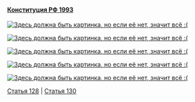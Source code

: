 #### [Конституция РФ 1993](https://lalawland.github.io/eurasia/russia/const)

[![Здесь должна быть картинка, но если её нет, значит всё :(](https://sun9-west.userapi.com/sun9-3/s/v1/ig2/Ly6PKURoTiw5iB2FlZVHROPuyW-JtCl3kemQs3oC9yiNqpVmqFx2YnQw2XHFjTnhz3BBBR6BWdh9YJyMeKXoYat0.jpg?size=1280x720&quality=95&type=album)](https://sun9-west.userapi.com/sun9-3/s/v1/ig2/Ly6PKURoTiw5iB2FlZVHROPuyW-JtCl3kemQs3oC9yiNqpVmqFx2YnQw2XHFjTnhz3BBBR6BWdh9YJyMeKXoYat0.jpg?size=1280x720&quality=95&type=album)

[![Здесь должна быть картинка, но если её нет, значит всё :(](https://sun9-east.userapi.com/sun9-24/s/v1/ig2/UMgm7BBwDT5BKleA5XlnCUhm_BX9FLb1vyNorsMpU8QgJ4KQWfjXUJcLV0rt610tb0_jFCcFCWUw1fDd5x1_qFlQ.jpg?size=1280x720&quality=95&type=album)](https://sun9-east.userapi.com/sun9-24/s/v1/ig2/UMgm7BBwDT5BKleA5XlnCUhm_BX9FLb1vyNorsMpU8QgJ4KQWfjXUJcLV0rt610tb0_jFCcFCWUw1fDd5x1_qFlQ.jpg?size=1280x720&quality=95&type=album)

[![Здесь должна быть картинка, но если её нет, значит всё :(](https://sun9-west.userapi.com/sun9-51/s/v1/ig2/YBWmTgl_0Ui08nf-SAkBUrJ75JG2cWCaUKvFICYWhrNZcCP6Nx9k-FWRm9yDn5shnV_Wk-05rXAw1vkjF1PJQwEb.jpg?size=1280x720&quality=95&type=album)](https://sun9-west.userapi.com/sun9-51/s/v1/ig2/YBWmTgl_0Ui08nf-SAkBUrJ75JG2cWCaUKvFICYWhrNZcCP6Nx9k-FWRm9yDn5shnV_Wk-05rXAw1vkjF1PJQwEb.jpg?size=1280x720&quality=95&type=album)

[![Здесь должна быть картинка, но если её нет, значит всё :(](https://sun9-west.userapi.com/sun9-66/s/v1/ig2/w2Z5wFIBr7H_jEj9ai0Hot25unFTVvV5b00rpthR4rGpoN13rk7ODPobsaLjy3lFAhtoIPaOQrqrq-KjcNdNfwZb.jpg?size=1280x720&quality=95&type=album)](https://sun9-west.userapi.com/sun9-66/s/v1/ig2/w2Z5wFIBr7H_jEj9ai0Hot25unFTVvV5b00rpthR4rGpoN13rk7ODPobsaLjy3lFAhtoIPaOQrqrq-KjcNdNfwZb.jpg?size=1280x720&quality=95&type=album)

[![Здесь должна быть картинка, но если её нет, значит всё :(](https://sun9-west.userapi.com/sun9-1/s/v1/ig2/luIch5knvan649ThGHlNilohTFrB6Re_tGKYHDy6uq2wTytHvcy9z5wizZCA3VAgGzOmrDhxtmKQ3a3yM9EQT-x6.jpg?size=1280x720&quality=95&type=album)](https://sun9-west.userapi.com/sun9-1/s/v1/ig2/luIch5knvan649ThGHlNilohTFrB6Re_tGKYHDy6uq2wTytHvcy9z5wizZCA3VAgGzOmrDhxtmKQ3a3yM9EQT-x6.jpg?size=1280x720&quality=95&type=album)

[Статья 128](https://lalawland.github.io/eurasia/russia/const/art128) | [Статья 130](https://lalawland.github.io/eurasia/russia/const/art130)
